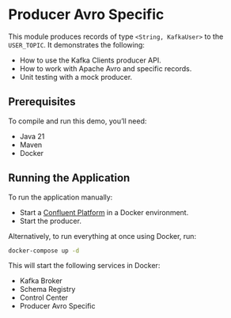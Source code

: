 # Producer Avro Specific

This module produces records of type `<String, KafkaUser>` to the `USER_TOPIC`.
It demonstrates the following:

- How to use the Kafka Clients producer API.
- How to work with Apache Avro and specific records.
- Unit testing with a mock producer.

## Prerequisites

To compile and run this demo, you’ll need:

- Java 21
- Maven
- Docker

## Running the Application

To run the application manually:

- Start a [Confluent Platform](https://docs.confluent.io/platform/current/quickstart/ce-docker-quickstart.html#step-1-download-and-start-cp) in a Docker environment.
- Start the producer.

Alternatively, to run everything at once using Docker, run:

```bash
docker-compose up -d
```

This will start the following services in Docker:

- Kafka Broker
- Schema Registry
- Control Center
- Producer Avro Specific
